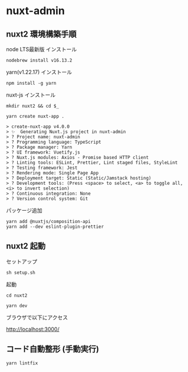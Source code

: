 # nuxt-admin

## nuxt2 環境構築手順

node LTS最新版 インストール

```
nodebrew install v16.13.2
```

yarn(v1.22.17) インストール

```
npm install -g yarn
```

nuxt-js インストール

```
mkdir nuxt2 && cd $_

yarn create nuxt-app .

> create-nuxt-app v4.0.0
> ✨  Generating Nuxt.js project in nuxt-admin
> ? Project name: nuxt-admin
> ? Programming language: TypeScript
> ? Package manager: Yarn
> ? UI framework: Vuetify.js
> ? Nuxt.js modules: Axios - Promise based HTTP client
> ? Linting tools: ESLint, Prettier, Lint staged files, StyleLint
> ? Testing framework: Jest
> ? Rendering mode: Single Page App
> ? Deployment target: Static (Static/Jamstack hosting)
> ? Development tools: (Press <space> to select, <a> to toggle all, <i> to invert selection)
> ? Continuous integration: None
> ? Version control system: Git
```

パッケージ追加

```
yarn add @nuxtjs/composition-api
yarn add --dev eslint-plugin-prettier
```

## nuxt2 起動

セットアップ

```
sh setup.sh
```

起動

```
cd nuxt2

yarn dev
```

ブラウザで以下にアクセス

[http://localhost:3000/](http://localhost:3000/)

## コード自動整形 (手動実行)

```
yarn lintfix
```

